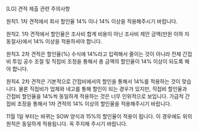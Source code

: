 [LG] 견적 제출 관련 주의사항


원칙1. 1차 견적에서 회사 할인율 14% 이나 14% 이상을 적용해주시기 바랍니다.

원칙2. 1차 견적에서 할인율은 조사비 합계 비용이 아닌 조사비 제안 금액(만원 이하 자동절사)에서 14% 이상을 적용하셔야 합니다.

원칙3. 2차 견적은 할인율(%) 수식에 14%라고 입력해서 줄이는 것이 아니라 전체 간접비 투입 공수 조절 및 직접비 조정을 통해서 총 금액의 할인율이 14% 이상이 되도록 해야 합니다.

원칙4. 2차 견적은 기본적으로 간접비에서의 할인을 통해서 14%를 적용하는 것이 맞습니다. 물론 직접비가 업체와 네고를 통해 할인이 되는 경우가 있지만, 
직접비 할인율과 간접비 할인율을 14%씩 동일하게 적용하는 것은 너무 인위적으로 보입니다.
       가급적 간접비 조정을 통해서 1차 견적의 14% 이상의 할인율을 적용해주시기 바랍니다.

11월 1일 부터는 바뀌는 SOW 양식과 15%의 할인율이 적용이 됩니다. 이 경우에도 위의 원칙은 동일하게 적용됩니다.
꼭 주지해 주시기 바랍니다.
